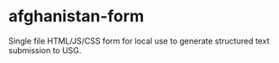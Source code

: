 # afghanistan-form
Single file HTML/JS/CSS form for local use to generate structured text submission to USG.
